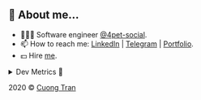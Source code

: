 ## 🦄 About me...

- 🧑🏻‍💻 Software engineer [@4pet-social](https://github.com/4pet-social).
- 📫 How to reach me: [LinkedIn](https://linkedin.com/in/103cuong) | [Telegram](https://t.me/cuong103) | [Portfolio](https://103cuong.github.io/).
- 💵 Hire [me](mailto:103cuong@gmail.com).

<details><summary>Dev Metrics 💅</summary>

<!--START_SECTION:waka-->
![Profile Views](http://img.shields.io/badge/Profile%20Views-73-blue)

![Lines of code](https://img.shields.io/badge/From%20Hello%20World%20I%27ve%20Written-17.6%20million%20lines%20of%20code-blue)

**🐱 My Github Data** 

> 🏆 2,175 Contributions in the Year 2020
 > 
> 📦 496.4 kB Used in Github's Storage 
 > 
> 💼 Opted to Hire
 > 
> 📜 150 Public Repositories
 > 
> 🔑 0 Private Repository 
 > 
**I'm a Night 🦉** 

```text
🌞 Morning    75 commits     ███░░░░░░░░░░░░░░░░░░░░░░   12.69% 
🌆 Daytime    184 commits    ███████░░░░░░░░░░░░░░░░░░   31.13% 
🌃 Evening    216 commits    █████████░░░░░░░░░░░░░░░░   36.55% 
🌙 Night      116 commits    █████░░░░░░░░░░░░░░░░░░░░   19.63%

```
📅 **I'm Most Productive on Thursday** 

```text
Monday       62 commits     ██░░░░░░░░░░░░░░░░░░░░░░░   10.49% 
Tuesday      93 commits     ████░░░░░░░░░░░░░░░░░░░░░   15.74% 
Wednesday    66 commits     ██░░░░░░░░░░░░░░░░░░░░░░░   11.17% 
Thursday     116 commits    █████░░░░░░░░░░░░░░░░░░░░   19.63% 
Friday       79 commits     ███░░░░░░░░░░░░░░░░░░░░░░   13.37% 
Saturday     79 commits     ███░░░░░░░░░░░░░░░░░░░░░░   13.37% 
Sunday       96 commits     ████░░░░░░░░░░░░░░░░░░░░░   16.24%

```


📊 **This Week I Spent My Time On** 

```text
⌚︎ Time Zone: Asia/Ho_Chi_Minh

💬 Programming Languages: 
TypeScript               18 hrs 12 mins      ███████████████░░░░░░░░░░   62.63% 
Go                       5 hrs 1 min         ████░░░░░░░░░░░░░░░░░░░░░   17.28% 
YAML                     1 hr 56 mins        █░░░░░░░░░░░░░░░░░░░░░░░░   6.7% 
Markdown                 1 hr 26 mins        █░░░░░░░░░░░░░░░░░░░░░░░░   4.95% 
JSON                     49 mins             ░░░░░░░░░░░░░░░░░░░░░░░░░   2.84%

🔥 Editors: 
WebStorm                 15 hrs 5 mins       █████████████░░░░░░░░░░░░   51.9% 
VS Code                  9 hrs 13 mins       ████████░░░░░░░░░░░░░░░░░   31.74% 
GoLand                   4 hrs 44 mins       ████░░░░░░░░░░░░░░░░░░░░░   16.33% 
Sublime Text             0 secs              ░░░░░░░░░░░░░░░░░░░░░░░░░   0.03%

```

**I Mostly Code in TypeScript** 

```text
TypeScript               49 repos            ████████████░░░░░░░░░░░░░   50.0% 
JavaScript               20 repos            █████░░░░░░░░░░░░░░░░░░░░   20.41% 
Go                       15 repos            ███░░░░░░░░░░░░░░░░░░░░░░   15.31% 
Dockerfile               4 repos             █░░░░░░░░░░░░░░░░░░░░░░░░   4.08% 
Shell                    3 repos             ░░░░░░░░░░░░░░░░░░░░░░░░░   3.06%

```



<!--END_SECTION:waka-->
</details>

2020 © [Cuong Tran](https://github.com/103cuong)
